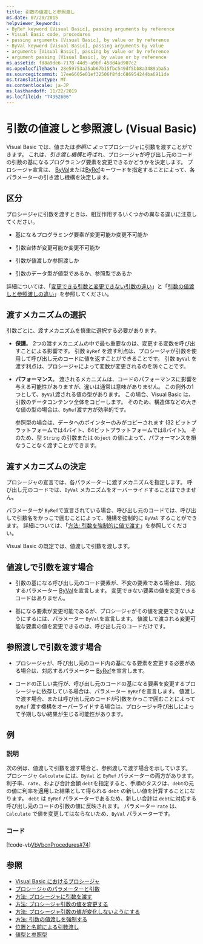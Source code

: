 ```yaml
---
title: 引数の値渡しと参照渡し
ms.date: 07/20/2015
helpviewer_keywords:
- ByRef keyword [Visual Basic], passing arguments by reference
- Visual Basic code, procedures
- passing arguments [Visual Basic], by value or by reference
- ByVal keyword [Visual Basic], passing arguments by value
- arguments [Visual Basic], passing by value or by reference
- argument passing [Visual Basic], by value or by reference
ms.assetid: fd8a9de6-7178-44d5-a9bf-458d4ad907c2
ms.openlocfilehash: 28e59753a35ab67b15fbc549df5bb8a3489aba5a
ms.sourcegitcommit: 17ee6605e01ef32506f8fdc686954244ba6911de
ms.translationtype: MT
ms.contentlocale: ja-JP
ms.lasthandoff: 11/22/2019
ms.locfileid: "74352606"
---
```

# <a name="passing-arguments-by-value-and-by-reference-visual-basic"></a>引数の値渡しと参照渡し (Visual Basic)
Visual Basic では、値または*参照に* *よって*プロシージャに引数を渡すことができます。 これは、*引き渡し機構*と呼ばれ、プロシージャが呼び出し元のコードの引数の基になるプログラミング要素を変更できるかどうかを決定します。 プロシージャ宣言は、 [ByVal](../../../../visual-basic/language-reference/modifiers/byval.md)または[ByRef](../../../../visual-basic/language-reference/modifiers/byref.md)キーワードを指定することによって、各パラメーターの引き渡し機構を決定します。  
  
## <a name="distinctions"></a>区分  
 プロシージャに引数を渡すときは、相互作用するいくつかの異なる違いに注意してください。  
  
- 基になるプログラミング要素が変更可能か変更不可能か  
  
- 引数自体が変更可能か変更不可能か  
  
- 引数が値渡しか参照渡しか  
  
- 引数のデータ型が値型であるか、参照型であるか  
  
 詳細については、「[変更できる引数と変更できない引数の違い](./differences-between-modifiable-and-nonmodifiable-arguments.md)」と「[引数の値渡しと参照渡しの違い](./differences-between-passing-an-argument-by-value-and-by-reference.md)」を参照してください。  
  
## <a name="choice-of-passing-mechanism"></a>渡すメカニズムの選択  
 引数ごとに、渡すメカニズムを慎重に選択する必要があります。  
  
- **保護**。 2つの渡すメカニズムの中で最も重要なのは、変更する変数を呼び出すことによる影響です。 引数 `ByRef` を渡す利点は、プロシージャが引数を使用して呼び出し元のコードに値を返すことができることです。 引数 `ByVal` を渡す利点は、プロシージャによって変数が変更されるのを防ぐことです。  
  
- **パフォーマンス**。 渡されるメカニズムは、コードのパフォーマンスに影響を与える可能性がありますが、違いは通常は意味がありません。 この例外の1つとして、`ByVal`渡される値の型があります。 この場合、Visual Basic は、引数のデータコンテンツ全体をコピーします。 そのため、構造体などの大きな値の型の場合は、`ByRef`渡す方が効率的です。  
  
     参照型の場合は、データへのポインターのみがコピーされます (32 ビットプラットフォームでは4バイト、64ビットプラットフォームでは8バイト)。 そのため、型 `String` の引数または `Object` の値によって、パフォーマンスを損なうことなく渡すことができます。  
  
## <a name="determination-of-the-passing-mechanism"></a>渡すメカニズムの決定  
 プロシージャの宣言では、各パラメーターに渡すメカニズムを指定します。 呼び出し元のコードでは、`ByVal` メカニズムをオーバーライドすることはできません。  
  
 パラメーターが `ByRef`で宣言されている場合、呼び出し元のコードでは、呼び出しで引数名をかっこで囲むことによって、機構を強制的に `ByVal` することができます。 詳細については、「[方法: 引数を強制的に値で渡す](./how-to-force-an-argument-to-be-passed-by-value.md)」を参照してください。  
  
 Visual Basic の既定では、値渡しで引数を渡します。  
  
## <a name="when-to-pass-an-argument-by-value"></a>値渡しで引数を渡す場合  
  
- 引数の基になる呼び出し元のコード要素が、不変の要素である場合は、対応するパラメーター [ByVal](../../../../visual-basic/language-reference/modifiers/byval.md)を宣言します。 変更できない要素の値を変更できるコードはありません。  
  
- 基になる要素が変更可能であるが、プロシージャがその値を変更できないようにするには、パラメーター `ByVal`を宣言します。 値渡しで渡される変更可能な要素の値を変更できるのは、呼び出し元のコードだけです。  
  
## <a name="when-to-pass-an-argument-by-reference"></a>参照渡しで引数を渡す場合  
  
- プロシージャが、呼び出し元のコード内の基になる要素を変更する必要がある場合は、対応するパラメーター [ByRef](../../../../visual-basic/language-reference/modifiers/byref.md)を宣言します。  
  
- コードの正しい実行が、呼び出し元のコードの基になる要素を変更するプロシージャに依存している場合は、パラメーター `ByRef`を宣言します。 値渡しで渡す場合、または呼び出し元のコードが引数をかっこで囲むことによって `ByRef` 渡す機構をオーバーライドする場合は、プロシージャ呼び出しによって予期しない結果が生じる可能性があります。  
  
## <a name="example"></a>例  
  
### <a name="description"></a>説明  
 次の例は、値渡しで引数を渡す場合と、参照渡しで渡す場合を示しています。 プロシージャ `Calculate` には、`ByVal` と `ByRef` パラメーターの両方があります。 利子率、`rate`、および合計金額 `debt`を指定すると、手順のタスクは、`debt`の元の値に利率を適用した結果として得られる `debt` の新しい値を計算することになります。 `debt` は `ByRef` パラメーターであるため、新しい合計は `debt`に対応する呼び出し元のコードの引数の値に反映されます。 パラメーター `rate` は、`Calculate` で値を変更してはならないため、`ByVal` パラメーターです。  
  
### <a name="code"></a>コード  
 [!code-vb[VbVbcnProcedures#74](~/samples/snippets/visualbasic/VS_Snippets_VBCSharp/VbVbcnProcedures/VB/Class2.vb#74)]  
  
## <a name="see-also"></a>参照

- [Visual Basic におけるプロシージャ](./index.md)
- [プロシージャのパラメーターと引数](./procedure-parameters-and-arguments.md)
- [方法: プロシージャに引数を渡す](./how-to-pass-arguments-to-a-procedure.md)
- [方法: プロシージャ引数の値を変更する](./how-to-change-the-value-of-a-procedure-argument.md)
- [方法: プロシージャ引数の値が変化しないようにする](./how-to-protect-a-procedure-argument-against-value-changes.md)
- [方法: 引数の値渡しを強制する](./how-to-force-an-argument-to-be-passed-by-value.md)
- [位置と名前による引数渡し](./passing-arguments-by-position-and-by-name.md)
- [値型と参照型](../../../../visual-basic/programming-guide/language-features/data-types/value-types-and-reference-types.md)
